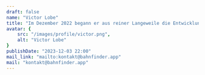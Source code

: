 ```yaml
---
draft: false
name: "Victor Lobe"
title: "Im Dezember 2022 begann er aus reiner Langeweile die Entwicklung eines einfachen Abfahrtsmonitors. Nach unzähligen durchgemachten Nächten und wahrscheinlich tausenden von Arbeitsstunden wurde schließlich Bahnfinder geschaffen."
avatar: {
    src: "/images/profile/victor.png",
    alt: "Victor Lobe"
}
publishDate: "2023-12-03 22:00"
mail_link: "mailto:kontakt@bahnfinder.app"
mail: "kontakt@bahnfinder.app"
---
```

